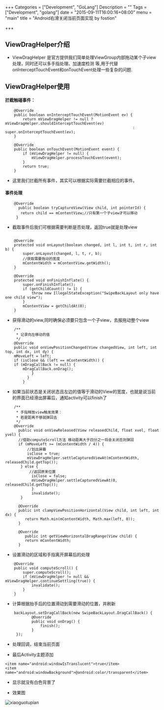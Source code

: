 +++
Categories = ["Development", "GoLang"]
Description = ""
Tags = ["Development", "golang"]
date = "2015-09-11T16:00:16+08:00"
menu = "main"
title = "Android右滑关闭当前页面实现 by fostion"

+++

## ViewDragHelper介绍
- ViewDragHelper 是官方提供我们简单处理ViewGroup内部拖动某个子view处理，同时还可以多手指处理、加速度检测
等,用于代替onInterceptTouchEvent和onTouchEvent处理一些复杂的问题.

## ViewDragHelper使用

#### 拦截触碰事件：
```
    @Override
    public boolean onInterceptTouchEvent(MotionEvent ev) {
        return mViewDragHelper != null ? mViewDragHelper.shouldInterceptTouchEvent(ev) 
                                                          : super.onInterceptTouchEvent(ev);
    }

    @Override
    public boolean onTouchEvent(MotionEvent event) {
        if (mViewDragHelper != null) {
            mViewDragHelper.processTouchEvent(event);
        }
        return true;
    }
```
- 这里我们拦截所有事件，其实可以根据实际需要拦截相应的事件。

#### 事件处理
```
    @Override
      public boolean tryCaptureView(View child, int pointerId) {
       return child == mContentView;//只有第一个子view才可以移动
     }
```
- 截取事件后我们可根据需要判断是否处理，返回true就是处理view

```

    @Override
    protected void onLayout(boolean changed, int l, int t, int r, int b) {
        super.onLayout(changed, l, t, r, b);
		//获取需要拖动的宽度
        mContentWidth = mContentView.getWidth();
    }

    @Override
    protected void onFinishInflate() {
        super.onFinishInflate();
        if (getChildCount() != 1) {
            throw new IllegalStateException("SwipeBackLayout only have one child view");
        }
        mContentView = getChildAt(0);
    }
```
- 获得滑动的view,同时确保必须要只包含一个子view，去报拖动整个view

```
    /**
     * 记录向左移动的值
     */
    @Override
    public void onViewPositionChanged(View changedView, int left, int top, int dx, int dy) {
    mMoveLeft = left;
    if (isClose && (left == mContentWidth)) {
    if (mDragCallBack != null) {
        mDragCallBack.onDrag();
            }
          }
        }
```
- 如果当前状态是关闭状态且左边的值等于滑动的View的宽度，也就是说当前的界面已经滑出屏幕后，通知activity可以finish了

```
    /**
     * 手指释放view触发效果：
     * 若是距离不够就弹回去
     */
    @Override
      public void onViewReleased(View releasedChild, float xvel, float yvel) {
      //借助computeScroll方法 移动距离大于四分之一将会关闭否则弹回
      if (mMoveLeft >= (mContentWidth / 4)) {
          //划出屏幕
          isClose = true;
          mViewDragHelper.settleCapturedViewAt(mContentWidth, releasedChild.getTop());
       } else {
           //返回原来位置
            isClose = false;
            mViewDragHelper.settleCapturedViewAt(0, releasedChild.getTop());
            }
            invalidate();
       }

      @Override
      public int clampViewPositionHorizontal(View child, int left, int dx) {
         return Math.min(mContentWidth, Math.max(left, 0));
      }

      @Override
         public int getViewHorizontalDragRange(View child) {
         return mContentWidth;
      }
```
- 设置滑动的区域和手指离开屏幕后的处理


```
    @Override
    public void computeScroll() {
        super.computeScroll();
        if (mViewDragHelper != null && mViewDragHelper.continueSettling(true)) {
            invalidate();
        }
    }
```
- 计算根据抬手后的位置滑动到需要滑动的位置，并刷新


```
    backLayout.setDragCallBack(new SwipeBackLayout.DragCallBack() {
            @Override
            public void onDrag() {
                finish();
            }
     });
```
- 处理回调，结束当前页面

- 最后Activity主题添加
```
<item name="android:windowIsTranslucent">true</item>
<item name="android:windowBackground">@android:color/transparent</item>
```
- 显示就没有白色背景了

- 效果图

![xiaoguotupian](../fostion_result1.jpg)

